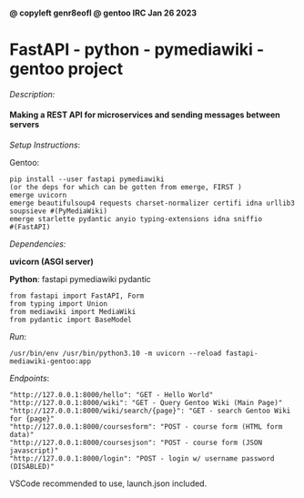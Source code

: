 #### @ copyleft genr8eofl @ gentoo IRC Jan 26 2023
# FastAPI - python - pymediawiki - gentoo project

_Description:_

#### Making a REST API for microservices and sending messages between servers

_Setup Instructions_:

Gentoo:

    pip install --user fastapi pymediawiki
    (or the deps for which can be gotten from emerge, FIRST )
    emerge uvicorn
    emerge beautifulsoup4 requests charset-normalizer certifi idna urllib3 soupsieve #(PyMediaWiki)
    emerge starlette pydantic anyio typing-extensions idna sniffio                   #(FastAPI)

_Dependencies:_

**uvicorn (ASGI server)**

**Python**:
fastapi pymediawiki pydantic

    from fastapi import FastAPI, Form
    from typing import Union
    from mediawiki import MediaWiki 
    from pydantic import BaseModel


_Run_:

 ``/usr/bin/env /usr/bin/python3.10 -m uvicorn --reload fastapi-mediawiki-gentoo:app ``

_Endpoints_:

    "http://127.0.0.1:8000/hello": "GET - Hello World"
    "http://127.0.0.1:8000/wiki": "GET - Query Gentoo Wiki (Main Page)"
    "http://127.0.0.1:8000/wiki/search/{page}": "GET - search Gentoo Wiki for {page}"
    "http://127.0.0.1:8000/coursesform": "POST - course form (HTML form data)"
    "http://127.0.0.1:8000/coursesjson": "POST - course form (JSON javascript)"
    "http://127.0.0.1:8000/login": "POST - login w/ username password (DISABLED)"


VSCode recommended to use, launch.json included.

